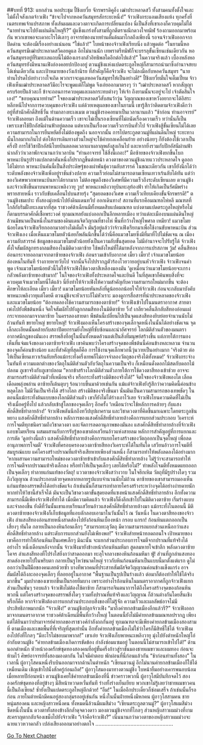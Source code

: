 ##บทที่ 913: แยกส่วน
หอประชุม
ปี้ชิงเยวี่ย จักรพรรดิคูอิ่ง เฒ่าประหลาดสวี ทั้งสามคนทั้งตั้งใจและไม่ตั้งใจสังเกตจ้าวเฟิง
“ข้าจะไปจากหอควันสมุทรสักระยะหนึ่ง!” จ้าวเฟิงกระแอมเสียงแห้ง ทุกครั้งที่เนตรเทพเจ้าแปรสภาพ ทั้งเส้นผมและดวงตาจะเกิดการเปลี่ยนแปลง นี่เป็นสิ่งที่เขาเองก็ควบคุมไม่ได้
“นายท่านจะไปยังแผ่นดินใหญ่รึ?”
ผู้แข็งแกร่งทั้งสามที่ถูกตีตราผนึกดวงใจทมิฬ ร้องถามออกมาพร้อมกัน
พวกเขาพอจะเดาอะไรได้เลาๆ
อาจารย์ของนายท่านดั้นด้นมาไกลถึงเพียงนี้ รอจนจ้าวเฟิงออกจากปิดด่าน จะต้องมีเรื่องอย่างแน่นอน
“ใช่แล้ว!”
ใบหน้าของจ้าวเฟิงเรียบนิ่ง แล้วพูดต่อ
“ในยามนี้หอควันสมุทรมีเฒ่าประหลาดสวีคอยดูแล อีกไม่นานนัก เทพราตรีทมิฬก็จะบรรลุขั้นเซียนเช่นเดียวกัน หอควันสมุทรอยู่ที่ริมทะเลแถบนี้ไม่ต้องเกรงกลัวอิทธิพลใดอีกต่อไปแล้ว!”
ในความจริงแล้ว เบื้องหลังหอควันสมุทรยังมีหนานเฟิงอ๋องคอยปกป้องอยู่
ตวนมู่ชิงแห่งแปดตระกูลใหญ่ก็สามารถนำมาซึ่งอำนาจสยบได้เช่นเดียวกัน
และเป้าหมายของวังเก้านิรย ที่สำคัญก็คือจ้าวเฟิง จะไม่ลงมือกับหอควันสมุทร
“นายท่านโปรดไปอย่างวางใจเถิด พวกเราจะดูแลหอควันสมุทรให้เป็นอย่างดี!”
ปี้ชิงเยวี่ยมั่นใจเต็มเปี่ยม
จ้าวเฟิงเห็นเฒ่าประหลาดสวีมีอะไรจะพูดแต่ก็ไม่พูด จึงเอ่ยออกมาตรงๆ ว่า “เฒ่าประหลาดสวี หากสัญญาครบร้อยปีแล้วละก็ ข้าจะถอนการควบคุมและผลกระทบต่างๆ ให้เจ้า ถึงยามนั้นจะอยู่จะไป เจ้าตัดสินใจเอง!”
“ขอบคุณนายท่าน!”
ใจของเฒ่าประหลาดสวีสับสนว้าวุ่น วิญญาณของเขาหวังอยากจะได้อิสระ หลีกหนีไปจากการควบคุมของจ้าวเฟิง
แต่ด้วยเหตุผลของเขาในยามนี้ เขารู้สึกว่าติดตามจ้าวเฟิงดีกว่าอยู่ที่สำนักศักดิ์สิทธิ์วั่น
ท่ามกลางทะเลเมฆ ตวนมู่ชิงรอคอยมาเป็นเวลานานแล้ว
“ช้าก่อน ท่านอาจารย์”
จ้าวเฟิงลอยมา
ถึงแม้ในด้านความเร็ว เขาจะไม่เป็นรองเซียนที่ไม่ถนัดเรื่องความเร็ว ทว่านั่นก็เป็นเพราะเขาใช้ปีกอัสนีผ่านฟ้าอยู่ตลอด
แต่หากเป็นเรื่องความเร็วการบินทั่วไป จ้าวเฟิงสู้ขั้นเซียนไม่ได้เลย ความสามารถในการยืนหยัดยิ่งไม่ต้องพูดถึง
นอกจากนั้น การไปตระกูลตวนมู่ที่แผ่นดินใหญ่ ระยะทางนั้นไกลมากเกินไป
ต่อให้การเดินทางส่วนใหญ่จะใช้ค่ายกลเคลื่อนย้าย อย่างน้อยๆ ก็ยังต้องใช้เวลาเป็นครึ่งปี
การใช้วิชาปีกอัสนีโบยบินตลอดเวลาเผาผลาญพลังสูงเกินไป และหากยิ่งรวมกับปีกอัสนีผ่านฟ้า น่ากลัวว่าเวลาพักจะนานกว่าเวลาบิน
“ท่านอาจารย์ ใช้สิ่งนี้เถอะ!”
มือซ้ายของจ้าวเฟิงยกขึ้นโบก พาหนะบินรูปร่างแปลกตาคันหนึ่งก็ปรากฏขึ้นต่อหน้า
ดวงตาของตวนมู่ชิงฉายแววประหลาดใจ ดูออกได้ไม่ยาก พาหนะบินคันนี้เป็นสิ่งประดิษฐ์ของเผ่าพันธุ์ความลับสวรรค์
ในขณะเดียวกัน เขาก็ยังนึกได้ว่าระดับพลังของจ้าวเฟิงเพิ่งอยู่ราชันช่วงปลาย ความเร็วย่อมไม่สามารถตามเซียนเทวาเร้นลับได้ทัน
แต่ว่าของวิเศษพวกพาหนะบินหาได้ยากมาก ไม่ต้องพูดถึงของวิเศษที่มีความเร็วถึงระดับเซียนเลย
ตวนมู่ชิงและจ้าวเฟิงขึ้นมาบนพาหนะเพลิงวายุ
วูบ!
พาหนะเพลิงวายุบินทะลุท้องฟ้า ทำให้เกิดเป็นรัศมีพร่างพรายสายหนึ่ง ราวกับขับเคลื่อนไปบนสายรุ้ง
“สุดยอดของวิเศษ ความเร็วเทียบเคียงขั้นจักรพรรดิ!”
ตวนมู่ชิงชมเปาะ
ทั้งสองมุ่งหน้าไปยังดินแดนทวีป ออกเดินทาง!
สถานที่แรกคือมณฑลไห่หลี มณฑลที่ใกล้กับริมฝั่งทะเลมากที่สุด
ราชวงศ์ต้าเฉียนมีทั้งหมดสิบแปดมณฑล แบ่งตามแปดตระกูลใหญ่หรือไม่ก็ตามบรรดาศักดิ์เชื้อพระวงศ์
ทุกมณฑลยังแบ่งออกเป็นอีกหลายเมือง
ทว่าแต่ละเมืองบนแผ่นดินใหญ่ล้วนมีขนาดเป็นหนึ่งในสามของดินแดนจิตวิญาณที่ชางไห่ พื้นที่กว้างใหญ่ไพศาล
เหมียว!
แมวขโมยน้อยโดนจ้าวเฟิงเรียกออกมาอย่างไม่เต็มใจ
มันรู้อยู่แล้วว่าจ้าวเฟิงเรียกมาเพื่อใช้งานขับพาหนะบิน
ส่วนจ้าวเฟิงเอง เมื่อเห็นแมวขโมยตัวน้อยก็พลันนึกขึ้นได้ว่านี่คือแมวขโมยซึ่งมีที่มาที่ไปไม่ชัดเจน
ณ เมืองความลับสวรรค์ ข้อมูลของแมวขโมยตัวน้อยยังเป็นความลับขั้นสุดยอด ไม่มีอำนาจจะไปรับรู้ได้
จ้าวเฟิงตั้งใจสัมผัสลูกทรงกลมสีทองในมิติดวงตาซ้าย ใช้พลังใหม่ที่ได้มาหลังจากการแปรสภาพ
วู้ม!
คลื่นสีทองอ่อนกระจายออกมาจากตาซ้ายของจ้าวเฟิง ก่อนรวมเข้ากับอากาศ
เมี้ยว เมี้ยว!
เจ้าแมวขโมยน้อยล่องหนในทันที ร่างกายหายวับไป จากนั้นจึงไปปรากฏตัวร้องโวยวายอยู่บนหัวจ้าวเฟิง
จ้าวเฟิงจนคำพูด เจ้าแมวขโมยน้อยตัวนี้ไม่ให้จ้าวเฟิงใช้ดวงตาสีเหลืองมองมัน
‘ดูเหมือนว่าแมวขโมยน้อยจะเกรงกลัวพลังตาซ้ายของข้ามาก!’
ในใจของจ้าวเฟิงทั้งประหลาดใจและยินดี ในที่สุดเขาก็ค้นพบสิ่งที่จะควบคุมเจ้าแมวขโมยนี่ได้แล้ว
นี่ยิ่งทำให้จ้าวเฟิงให้ความสำคัญกับความสามารถใหม่มากขึ้น
จะต้องศึกษาให้ละเอียด
เมี้ยว เมี้ยว!
แมวขโมยน้อยหันหลังที่ดูน้อยอกน้อยใจให้จ้าวเฟิง ก่อนจะกลับมาบังคับพาหนะเพลิงวายุแต่โดยดี
ตวนมู่ชิงจะหัวเราะก็ไม่หัวเราะ มองดูการสื่อสารที่น่าประหลาดของจ้าวเฟิงและแมวขโมยน้อย
“ต้องทดลองใช้ความสามารถของตาซ้าย!”
จ้าวเฟิงเข้าไปในมนตราอากาศ สายตาเพ่งไปยังพืชต้นหนึ่ง จิตใจสัมผัสไปยังลูกกลมสีทองในมิติตาซ้าย
วิ้ง!
เกลียวคลื่นลึกลับสีทองอ่อนแผ่กระจายออกมาจากตาซ้าย
ในครรลองสายตา พืชต้นนี้เปลี่ยนไปเป็นจุดแสงสีทองยิบย่อยจำนวนนับไม่ถ้วนทันที
ขยายใหญ่ ขยายใหญ่!
จ้าวเฟิงมองเห็นโครงสร้างของจุดเล็กจุดหนึ่งในนั้นได้อย่างชัดเจน
จุดเล็กละเอียดนั้นคล้ายกับสถาปัตยกรรมยิ่งใหญ่ที่ซับซ้อนและน่าอัศจรรย์
โลกมิติส่วนตัวของมนตราอากาศมีกฎของมันเอง สรรพสิ่งที่อยู่ในนั้นทั้งหมดล้วนแต่เป็นสิ่งที่มนุษย์สร้างขึ้น
แต่ภายใต้การมองเห็นที่แจ่มแจ้งของดวงตาซ้ายจ้าวเฟิง
เขาค้นพบว่าโครงสร้างจุดของพืชต้นนี้ค่อนข้างหละหลวม จำนวนของจุดก็ค่อนข้างน้อย
และที่สำคัญที่สุดก็คือ การใช้งานจุดเล็กพวกนี้วุ่นวายเป็นอย่างมาก
‘จริงด้วย ต่อให้เป็นเซียนเทวาเร้นลับหรือแม้กระทั่งครึ่งเทพก็ไม่อาจจำลองวัตถุของจริงได้ทั้งหมด!’ จ้าวเฟิงกระจ่างในทันที
ความแตกต่างของวัตถุในมิติส่วนตัวกับวัตถุในความเป็นจริง ก็เหมือนดั่งดอกไม้สดกับดอกไม้ปลอม ภูเขาจริงกับภูเขาปลอม
“หากข้าสร้างโลกมิติส่วนตัวภายใต้การใช้ดวงตาสีทองเข้าช่วย อาจจะสามารถสร้างมิติส่วนตัวที่เหมือนจริง หรือกระทั่งสร้างมิติของจริงได้!”
จิตใจของจ้าวเฟิงพองโต เลือดเดือดพลุ่งพล่าน ตาซ้ายก็เต้นตุบๆ ร้อนวาบขึ้นมาด้วยเช่นกัน
แม้แต่จ้าวเฟิงยังรู้สึกว่าความคิดนี้ค่อนข้างหลุดโลก ไม่มีวันเป็นจริงได้
สร้างโลก สร้างมิติของจริงขึ้นมา นั่นมันเป็นความสามารถของเทพชัดๆ
ในตอนนี้แม้กระทั่งต้นแบบของโลกมิติส่วนตัว เขาก็ยังไม่ได้ร่างเอาไว้เลย
จ้าวเฟิงโยนความคิดที่ไม่เป็นจริงเมื่อครู่ทิ้งไป แล้วกลับเข้าสู่โลกของจุดเล็กๆ อีกครั้ง
‘เหมือนว่าจะใช้หลักการคล้ายๆ กับแสงศักดิ์สิทธิ์ทำลายล้าง!’
จ้าวเฟิงพลันนึกถึงทวีปบุปผาคราม และวิชาดวงตาที่คิดขึ้นมาเฉพาะโดยตระกูลชินหยาง แสงศักดิ์สิทธิ์ทำลายล้าง
หลักการของแสงศักดิ์สิทธิ์ทำลายล้างคือการแยกส่วนประกอบ วิเคราะห์การโจมตีทุกชนิดรวมถึงวิชาดวงตา และจัดการลดอานุภาพของมันลง
แสงศักดิ์สิทธิ์ทำลายล้างที่จ้าวเฟิงแอบขโมยเรียน ผสมผสานกับการรับรู้ของเขาต่อเสวียนอ้าวแห่งสายลม หลักการสำคัญอยู่ที่การแยกและการตัด
‘ดูอย่างนี้แล้ว แสงศักดิ์สิทธิ์ทำลายล้างคือการแยกโครงสร้างของวัตถุออกเป็นจุดใหญ่ เพื่อลดอานุภาพการโจมตี’
จ้าวเฟิงที่ครอบครองดวงตาซ้ายสีทองวิเคราะห์ได้ในทันใด
เสวียนอ้าวการโจมตีที่สมบูรณ์แบบ แค่โครงสร้างปราณที่แท้จริงเสียหายเพียงส่วนหนึ่ง ก็สามารถทำให้พลังลดลงได้อย่างมาก
‘หากผสานความสามารถใหม่ของดวงตาซ้ายข้าเข้ากับแสงศักดิ์สิทธิ์ทำลายล้าง ไม่รู้ว่าจะสามารถทำให้การโจมตีจากปราณแท้จริงเล็กลง หรือทำให้เป็นจุดเล็กๆ เลยได้หรือไม่?’
ทำพลังโจมตีทั้งหมดแยกออกเป็นจุดเล็กๆ ทำลายแก่นแท้ของวัตถุ!
แววตาของจ้าวเฟิงสว่างวาบ ในใจฮึกเหิม
วัตถุที่มีรูปร่างใดๆ รวมถึงวิญญาณ ล้วนประกอบด้วยจุดหลากหลายรูปแบบจำนวนนับไม่ถ้วน
ตาซ้ายของเขาสามารถมองเห็นแก่นแท้ของสรรพสิ่งได้อย่างชัดแจ้ง ถ้าเช่นนั้นก็สามารถทำลายโครงสร้างระหว่างจุดได้อย่างง่ายดายนัก
หากทำให้วิชานี้สำเร็จได้ มันจะเป็นวิชาดวงตาขั้นสุดยอดที่แซงหน้าแสงศักดิ์สิทธิ์ทำลายล้าง
อีกทั้งความสามารถนี้มีเพียงจ้าวเฟิงที่ทำได้
เมื่อมีความคิดแล้ว จ้าวเฟิงก็ดิ่งลึกเข้าไปในมิติดวงตาซ้าย เริ่มร่างแบบและจำลองขึ้น
ยังดีที่วันนั้นเขาแอบเรียนเสวียนอ้าวแสงศักดิ์สิทธิ์ทำลายล้างมา
แม้กระทั่งในตอนนี้ มิติดวงตาซ้ายของจ้าวเฟิงก็เก็บข้อมูลที่แอบลักลอบเอามาในวันนั้นไว้
ณ วันหนึ่ง
ในดวงตาสีทองของจ้าวเฟิง ลำแสงสีทองอ่อนสายหนึ่งสาดส่องไปยังก้อนหินเบื้องหน้า
กรอบ แกรก!
ก้อนหินแตกออกเป็นเสี่ยงๆ ทันใด กลายเป็นกองหินก้อนเล็กๆ
“สามารถทะลุวัตถุ มีความสามารถแยกส่วนเหนือกว่าแสงศักดิ์สิทธิ์ทำลายล้าง แต่ระดับการแยกส่วนยังไม่เพียงพอ!”
จ้าวเฟิงส่ายหน้าทอดถอนใจ เป้าหมายของเขาคือการทำให้ก้อนหินเป็นเศษเล็กๆ
มิฉะนั้น จะแยกส่วนประกอบการโจมตีจากปราณที่แท้จริงได้อย่างไร
หนึ่งเดือนหลังจากนั้น
จ้าวเฟิงมายังข้างหน้าก้อนหินมหึมา สูดลมหายใจเข้าลึก
พลังดวงตาซ้ายโคจร ลำแสงสีทองที่โปร่งใสยิ่งกว่าสาดออกมา ทะลุใจกลางของหินก้อนมหึมา
ฟู่!
ส่วนที่ถูกลำแสงทองสาดส่องหายไปในพริบตา กลายเป็นรูโหว่ขนาดใหญ่
ราวกับหินก้อนมหึมาเป็นแบบนี้มาตั้งแต่แรก ดูไม่ออกว่าเป็นฝีมือของคนเลยด้วยซ้ำ
บางทีพวกคนที่ประสาทสัมผัสจิตวิญญาณค่อนข้างแข็งแกร่ง อาจสัมผัสได้ถึงละอองจุดเล็กๆ ที่ลอยอยู่ในอากาศ
“พื้นฐานเป็นรูปเป็นร่างแล้ว ต่อมาก็ต้องทำให้ใช้ได้จริงมากขึ้น”
มุมปากของเขายกขึ้นเป็นรอยยิ้มบาง
เพราะอย่างไรก้อนหินในมนตราอากาศก็ถูกจ้าวเฟิงแยกส่วนเป็นพันๆ รอบแล้ว
จ้าวเฟิงไม่ต้องใช้ตาซ้าย ก็สามารถจินตนาการได้ถึงโครงสร้างจุดของก้อนหินพวกนี้
แต่โครงสร้างจุดของสรรพสิ่งใดๆ รวมทั้งปราณที่แท้จริงและวิญญาณ ก็ล้วนต่างกันโดยสิ้นเชิง
หรือก็คือ หากจ้าวเฟิงต้องการแยกส่วนประกอบสิ่งของที่ไม่รู้จัก ความเร็วและผลลัพธ์อาจไม่มีประสิทธิภาพมากนัก
“จ้าวเฟิง!”
ตวนมู่ชิงปลุกจ้าวเฟิง
“มาถึงค่ายกลข้ามเมืองอีกแล้วรึ?”
จ้าวเฟิงออกมาจากมนตราอากาศ
ราชวงศ์ต้าเฉียนมีพื้นที่กว้างใหญ่ ในตอนนี้ยังไม่มีค่ายกลข้ามมณฑลปรากฏ เพียงแต่ได้ยินมาว่าปรมาจารย์ค่ายกลของราชวงศ์กำลังถกกันอยู่
ทุกมณฑลจะมีเพียงค่ายกลข้ามเมืองสองสามที่ ตามเมืองและเขตพื้นที่ที่เจริญที่สุดเท่านั้น
อีกทั้งค่ายกลข้ามเมืองไม่ใช่ว่าใครก็มีสิทธิ์ใช้ได้
จ้าวเฟิงมองไปยังที่ไกลๆ
“มีอะไรไม่ชอบมาพากล!” เขาเอ่ย
จ้าวเฟิงเก็บพาหนะเพลิงวายุ มุ่งไปยังตำหนักใหญ่โอ่อ่ากับตวนมู่ชิง
“ค่ายกลข้ามเมืองเกิดการขัดข้อง กำลังซ่อมแซมอยู่ ในตอนนี้ไม่สามารถเข้าไปได้!”
ด้านนอกตำหนัก หัวหน้าองครักษ์ชุดทองสองคนที่อยู่ขั้นครึ่งก้าวสู่ราชันมองชายผมขาวและผมทอง ก่อนจะห้ามไว้
ศิษย์อาจารย์ทั้งสองมองตากัน ในใจมีคำตอบ
พักผ่อนที่นี่ก่อนแล้วกัน
“ช้าก่อนท่านทั้งสอง”
ในเวลานี้ ผู้อาวุโสคนหนึ่งรีบบินออกมาจากด้านในตำหนัก
“เซียนตวนมู่ อีกไม่นานค่ายกลข้ามเมืองก็ใช้ได้เหมือนเดิม เชิญเข้าไปนั่งสักครู่ก่อนเถิด!”
ผู้อาวุโสมองมาทางตวนมู่ชิง ใบหน้ายิ้มอย่างเคารพนอบน้อม
เมื่อหลายปีก่อนหน้า ตวนมู่ชิงเคยใช้ค่ายกลข้ามเมืองที่นี่ ข่าวคราวพวกนี้ ผู้อาวุโสมีบันทึกจดไว้
สององครักษ์ชุดทองที่อยู่ข้างๆ มีสีหน้าหวาดหวั่นทันที ร่างทั้งร่างเย็นเยียบ
พวกเขาไม่รู้เลยว่าชายผมขาวคนนี้เป็นถึงเซียน!
ซ้ำยังเป็นแปดตระกูลใหญ่อีกด้วย!
“อืม!”
ในเมื่ออีกประเดี๋ยวก็ซ่อมเสร็จ ถ้าเช่นนั้นก็รอก่อน
ภายในตำหนักมีคนอยู่สองกลุ่มรออยู่เช่นกัน
หนึ่งในนั้นฝ่ายหนึ่งมีหกคน ผู้อาวุโสสามคน ชายหนุ่มสองคน และหญิงสาวหนึ่งคน ทั้งหมดนี้ล้วนมีผมสีม่วง
“เซียนตระกูลตวนมู่?”
ผู้อาวุโสผมสีม่วงซีดหนึ่งในนั้น ดวงตาทั้งสองข้างลึกล้ำดุจดวงดาว มองตวนมู่ชิงจากที่ไกลๆ
ส่วนหญิงสาวผมม่วงที่งามสะคราญตากลับจ้องเขม็งไปยังจ้าวเฟิง
“เจ้าคือจ้าวเฟิง?”
เนิ่นนานกว่าดวงตาของหญิงสาวผมม่วงจะฉายแววหวาดกลัว เปล่งเสียงออกมาอย่างตกใจ
……………………………………………


[Go To Next Chapter]( ./151.md)